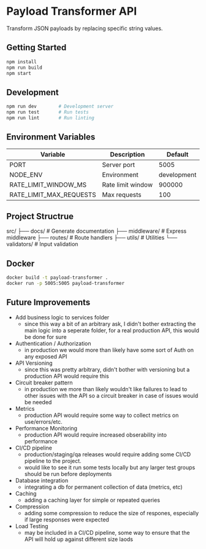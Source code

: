 # Payload Transformer API

Transform JSON payloads by replacing specific string values.

## Getting Started

```bash
npm install
npm run build
npm start
```

## Development

```bash
npm run dev        # Development server
npm run test       # Run tests
npm run lint       # Run linting
```

## Environment Variables
| Variable               | Description      | Default     |
|-----------------------|------------------|-------------|
| PORT                  | Server port      | 5005        |
| NODE_ENV              | Environment      | development |
| RATE_LIMIT_WINDOW_MS  | Rate limit window| 900000      |
| RATE_LIMIT_MAX_REQUESTS| Max requests    | 100         |

## Project Structrue
src/
├── docs/         # Generate documentation
├── middleware/     # Express middleware
├── routes/         # Route handlers
├── utils/         # Utilities
└── validators/     # Input validation

## Docker
```bash
docker build -t payload-transformer .
docker run -p 5005:5005 payload-transformer
```

## Future Improvements
- Add business logic to services folder
  - since this way a bit of an arbitrary ask, I didn't bother extracting the main logic into a seperate folder, for a real production API, this would be done for sure
- Authentication / Authorization
  - in production we would more than likely have some sort of Auth on any exposed API
- API Versioning
  - since this was pretty arbitrary, didn't bother with versioning but a production API would require this
- Circuit breaker pattern
  - in production we more than likely wouldn't like failures to lead to other issues with the API so a circuit breaker in case of issues would be needed
- Metrics
  - production API would require some way to collect metrics on use/errors/etc.
- Performance Monitoring
  - production API would require increased obserability into performance
- CI/CD pipeline
  - production/staging/qa releases would require adding some CI/CD pipeline to the project.
  - would like to see it run some tests locally but any larger test groups should be run before deployments
- Database integration
  - integrating a db for permanent collection of data (metrics, etc)
- Caching
  - adding a caching layer for simple or repeated queries
- Compression
  - adding some compression to reduce the size of respones, especially if large responses were expected
- Load Testing
  - may be included in a CI/CD pipeline, some way to ensure that the API will hold up against different size laods
